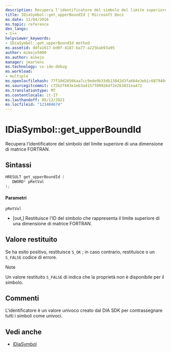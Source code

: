 ```yaml
---
description: Recupera l'identificatore del simbolo del limite superiore di una dimensione di matrice FORTRAN.
title: IDiaSymbol::get_upperBoundId | Microsoft Docs
ms.date: 11/04/2016
ms.topic: reference
dev_langs:
- C++
helpviewer_keywords:
- IDiaSymbol::get_upperBoundId method
ms.assetid: ddfa1617-bd0f-4187-ba77-a225bab93a95
author: mikejo5000
ms.author: mikejo
manager: jmartens
ms.technology: vs-ide-debug
ms.workload:
- multiple
ms.openlocfilehash: 77f10d26566aa7cc9ede9b33db13842d3fa664e3eb1c6879404e1801be696412
ms.sourcegitcommit: c72b2f603e1eb3a4157f00926df2e263831ea472
ms.translationtype: MT
ms.contentlocale: it-IT
ms.lasthandoff: 08/12/2021
ms.locfileid: "121404674"
---
```

# <a name="idiasymbolget_upperboundid"></a>IDiaSymbol::get_upperBoundId
Recupera l'identificatore del simbolo del limite superiore di una dimensione di matrice FORTRAN.

## <a name="syntax"></a>Sintassi

```C++
HRESULT get_upperBoundId ( 
   DWORD* pRetVal
);
```

#### <a name="parameters"></a>Parametri
 `pRetVal`
- [out,] Restituisce l'ID del simbolo che rappresenta il limite superiore di una dimensione di matrice FORTRAN.

## <a name="return-value"></a>Valore restituito
 Se ha esito positivo, restituisce `S_OK` ; in caso contrario, restituisce o un `S_FALSE` codice di errore.

> [!NOTE]
> Un valore restituito `S_FALSE` di indica che la proprietà non è disponibile per il simbolo.

## <a name="remarks"></a>Commenti
 L'identificatore è un valore univoco creato dal DIA SDK per contrassegnare tutti i simboli come univoci.

## <a name="see-also"></a>Vedi anche
- [IDiaSymbol](../../debugger/debug-interface-access/idiasymbol.md)

